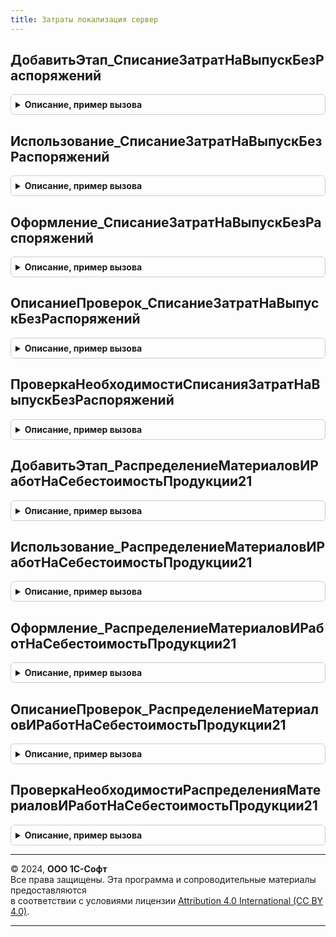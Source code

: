 ```yaml
---
title: Затраты локализация сервер
---
```



## ДобавитьЭтап_СписаниеЗатратНаВыпускБезРаспоряжений
<details style="margin: 1em 0; padding: 0.5em; border: 1px solid #ccc; border-radius: 6px;">

<summary style="font-weight: bold; cursor: pointer;">Описание, пример вызова</summary>

```bsl

// Добавляет этап в таблицу этапов закрытия месяца.
// Элементы данной таблицы являются элементами второго уровня в дереве этапов в форме закрытия месяца.
//
// Параметры:
// 	ТаблицаЭтапов - (См. Обработки.ОперацииЗакрытияМесяца.ЗаполнитьОписаниеЭтаповЗакрытияМесяца)
// 	ТекущийРодитель - Строка - идентификатор группы.
Процедура ДобавитьЭтап_СписаниеЗатратНаВыпускБезРаспоряжений(ТаблицаЭтапов,ТекущийРодитель) Экспорт
```

Пример вызова
```bsl
ЗатратыЛокализацияСервер.ДобавитьЭтап_СписаниеЗатратНаВыпускБезРаспоряжений(ТаблицаЭтапов, ТекущийРодитель) 
```
</details>

## Использование_СписаниеЗатратНаВыпускБезРаспоряжений
<details style="margin: 1em 0; padding: 0.5em; border: 1px solid #ccc; border-radius: 6px;">

<summary style="font-weight: bold; cursor: pointer;">Описание, пример вызова</summary>

```bsl

// Обработчики этапа.

Процедура Использование_СписаниеЗатратНаВыпускБезРаспоряжений(ПараметрыОбработчика) Экспорт
```

Пример вызова
```bsl
ЗатратыЛокализацияСервер.Использование_СписаниеЗатратНаВыпускБезРаспоряжений(ПараметрыОбработчика) 
```
</details>

## Оформление_СписаниеЗатратНаВыпускБезРаспоряжений
<details style="margin: 1em 0; padding: 0.5em; border: 1px solid #ccc; border-radius: 6px;">

<summary style="font-weight: bold; cursor: pointer;">Описание, пример вызова</summary>

```bsl

// Описание оформления этама списания затрат на выпуск.
// Параметры:
//	ПараметрыОбработчика - см. ЗакрытиеМесяцаСервер.ИнициализироватьПараметрыОбработчикаЭтапаЗакрытияМесяцаДляПроверки
Процедура Оформление_СписаниеЗатратНаВыпускБезРаспоряжений(ПараметрыОбработчика) Экспорт
```

Пример вызова
```bsl
ЗатратыЛокализацияСервер.Оформление_СписаниеЗатратНаВыпускБезРаспоряжений(ПараметрыОбработчика) 
```
</details>

## ОписаниеПроверок_СписаниеЗатратНаВыпускБезРаспоряжений
<details style="margin: 1em 0; padding: 0.5em; border: 1px solid #ccc; border-radius: 6px;">

<summary style="font-weight: bold; cursor: pointer;">Описание, пример вызова</summary>

```bsl

// Проверки состояния системы, относящиеся к этапу.

Процедура ОписаниеПроверок_СписаниеЗатратНаВыпускБезРаспоряжений(ТаблицаПроверок) Экспорт
```

Пример вызова
```bsl
ЗатратыЛокализацияСервер.ОписаниеПроверок_СписаниеЗатратНаВыпускБезРаспоряжений(ТаблицаПроверок) 
```
</details>

## ПроверкаНеобходимостиСписанияЗатратНаВыпускБезРаспоряжений
<details style="margin: 1em 0; padding: 0.5em; border: 1px solid #ccc; border-radius: 6px;">

<summary style="font-weight: bold; cursor: pointer;">Описание, пример вызова</summary>

```bsl

Процедура ПроверкаНеобходимостиСписанияЗатратНаВыпускБезРаспоряжений(ПараметрыПроверки) Экспорт
```

Пример вызова
```bsl
ЗатратыЛокализацияСервер.ПроверкаНеобходимостиСписанияЗатратНаВыпускБезРаспоряжений(ПараметрыПроверки) 
```
</details>

## ДобавитьЭтап_РаспределениеМатериаловИРаботНаСебестоимостьПродукции21
<details style="margin: 1em 0; padding: 0.5em; border: 1px solid #ccc; border-radius: 6px;">

<summary style="font-weight: bold; cursor: pointer;">Описание, пример вызова</summary>

```bsl

// Добавляет этап в таблицу этапов закрытия месяца.
// Элементы данной таблицы являются элементами второго уровня в дереве этапов в форме закрытия месяца.
//
// Параметры:
// 	ТаблицаЭтапов - (См. Обработки.ОперацииЗакрытияМесяца.ЗаполнитьОписаниеЭтаповЗакрытияМесяца)
// 	ТекущийРодитель - Строка - идентификатор группы.
Процедура ДобавитьЭтап_РаспределениеМатериаловИРаботНаСебестоимостьПродукции21(ТаблицаЭтапов,ТекущийРодитель) Экспорт
```

Пример вызова
```bsl
ЗатратыЛокализацияСервер.ДобавитьЭтап_РаспределениеМатериаловИРаботНаСебестоимостьПродукции21(ТаблицаЭтапов, ТекущийРодитель) 
```
</details>

## Использование_РаспределениеМатериаловИРаботНаСебестоимостьПродукции21
<details style="margin: 1em 0; padding: 0.5em; border: 1px solid #ccc; border-radius: 6px;">

<summary style="font-weight: bold; cursor: pointer;">Описание, пример вызова</summary>

```bsl

// Обработчики этапа.

Процедура Использование_РаспределениеМатериаловИРаботНаСебестоимостьПродукции21(ПараметрыОбработчика) Экспорт
```

Пример вызова
```bsl
ЗатратыЛокализацияСервер.Использование_РаспределениеМатериаловИРаботНаСебестоимостьПродукции21(ПараметрыОбработчика) 
```
</details>

## Оформление_РаспределениеМатериаловИРаботНаСебестоимостьПродукции21
<details style="margin: 1em 0; padding: 0.5em; border: 1px solid #ccc; border-radius: 6px;">

<summary style="font-weight: bold; cursor: pointer;">Описание, пример вызова</summary>

```bsl

// Описание оформления этапа распределение материалов на себестоимость продукции.
// Параметры:
//	ПараметрыОбработчика - см. ЗакрытиеМесяцаСервер.ИнициализироватьПараметрыОбработчикаЭтапаЗакрытияМесяцаДляПроверки
Процедура Оформление_РаспределениеМатериаловИРаботНаСебестоимостьПродукции21(ПараметрыОбработчика) Экспорт
```

Пример вызова
```bsl
ЗатратыЛокализацияСервер.Оформление_РаспределениеМатериаловИРаботНаСебестоимостьПродукции21(ПараметрыОбработчика) 
```
</details>

## ОписаниеПроверок_РаспределениеМатериаловИРаботНаСебестоимостьПродукции21
<details style="margin: 1em 0; padding: 0.5em; border: 1px solid #ccc; border-radius: 6px;">

<summary style="font-weight: bold; cursor: pointer;">Описание, пример вызова</summary>

```bsl

// Проверки состояния системы, относящиеся к этапу.

Процедура ОписаниеПроверок_РаспределениеМатериаловИРаботНаСебестоимостьПродукции21(ТаблицаПроверок) Экспорт
```

Пример вызова
```bsl
ЗатратыЛокализацияСервер.ОписаниеПроверок_РаспределениеМатериаловИРаботНаСебестоимостьПродукции21(ТаблицаПроверок) 
```
</details>

## ПроверкаНеобходимостиРаспределенияМатериаловИРаботНаСебестоимостьПродукции21
<details style="margin: 1em 0; padding: 0.5em; border: 1px solid #ccc; border-radius: 6px;">

<summary style="font-weight: bold; cursor: pointer;">Описание, пример вызова</summary>

```bsl

Процедура ПроверкаНеобходимостиРаспределенияМатериаловИРаботНаСебестоимостьПродукции21(ПараметрыПроверки) Экспорт
```

Пример вызова
```bsl
ЗатратыЛокализацияСервер.ПроверкаНеобходимостиРаспределенияМатериаловИРаботНаСебестоимостьПродукции21(ПараметрыПроверки) 
```
</details>

---

© 2024, **ООО 1С-Софт**  
Все права защищены. Эта программа и сопроводительные материалы предоставляются  
в соответствии с условиями лицензии [Attribution 4.0 International (CC BY 4.0)](https://creativecommons.org/licenses/by/4.0/legalcode).

---
